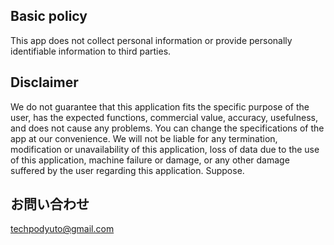 ## Basic policy

This app does not collect personal information or provide personally identifiable information to third parties.

## Disclaimer

We do not guarantee that this application fits the specific purpose of the user, has the expected functions, commercial value, accuracy, usefulness, and does not cause any problems.
You can change the specifications of the app at our convenience. We will not be liable for any termination, modification or unavailability of this application, loss of data due to the use of this application, machine failure or damage, or any other damage suffered by the user regarding this application. Suppose.

## お問い合わせ

techpodyuto@gmail.com
